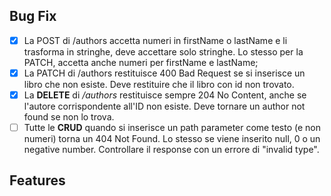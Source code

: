 ## Bug Fix
- [x] La POST di /authors accetta numeri in firstName o lastName e li trasforma in stringhe, deve accettare solo stringhe. Lo stesso per la PATCH, accetta anche numeri per firstName e lastName;
- [x] La PATCH di /authors restituisce 400 Bad Request se si inserisce un libro che non esiste. Deve restituire che il libro con id non trovato.
- [x] La **DELETE** di */authors* restituisce sempre 204 No Content, anche se l'autore corrispondente all'ID non esiste. Deve tornare un author not found se non lo trova. 
- [ ] Tutte le **CRUD** quando si inserisce un path parameter come testo (e non numeri) torna un 404 Not Found. Lo stesso se viene inserito null, 0 o un negative number. Controllare il response con un errore di "invalid type".

## Features